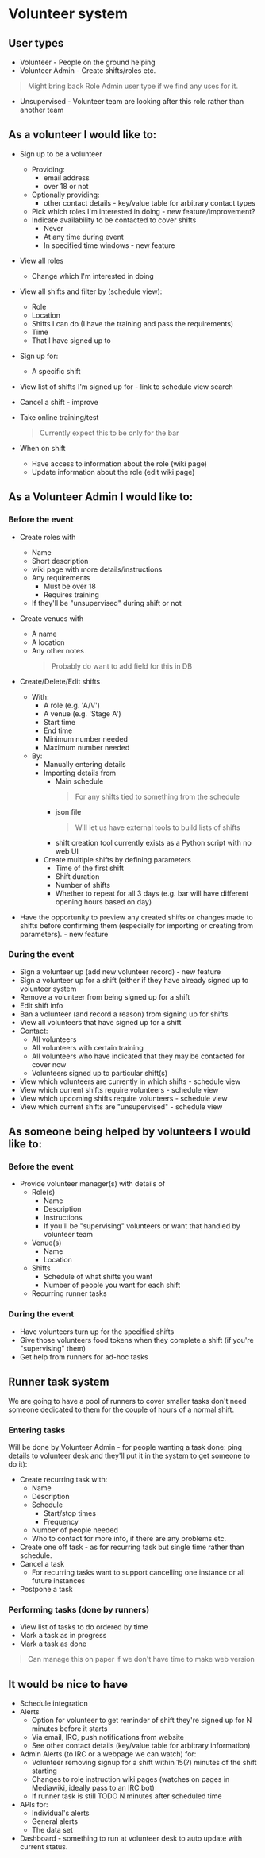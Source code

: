 # Volunteer system

## User types

* Volunteer - People on the ground helping
* Volunteer Admin - Create shifts/roles etc.

> Might bring back Role Admin user type if we find any uses for it.  

* Unsupervised - Volunteer team are looking after this role rather than another team

## As a volunteer I would like to:

* Sign up to be a volunteer
    - Providing:
      - email address
      - over 18 or not
    - Optionally providing:
      - other contact details - key/value table for arbitrary contact types
    - Pick which roles I'm interested in doing  - new feature/improvement?
    - Indicate availability to be contacted to cover shifts
      - Never
      - At any time during event
      - In specified time windows - new feature

* View all roles
    - Change which I'm interested in doing 

* View all shifts and filter by (schedule view):
    - Role
    - Location
    - Shifts I can do (I have the training and pass the requirements)
    - Time
    - That I have signed up to

* Sign up for:
    - A specific shift 

* View list of shifts I'm signed up for - link to schedule view search
* Cancel a shift - improve
* Take online training/test
    > Currently expect this to be only for the bar

* When on shift
    - Have access to information about the role (wiki page)
    - Update information about the role (edit wiki page)

## As a Volunteer Admin I would like to:

### Before the event

* Create roles with
    - Name
    - Short description
    - wiki page with more details/instructions
    - Any requirements 
        - Must be over 18
        - Requires training
    - If they'll be "unsupervised" during shift or not

* Create venues with
    - A name
    - A location
    - Any other notes
      > Probably do want to add field for this in DB

* Create/Delete/Edit shifts
    - With:
        + A role (e.g. 'A/V')
        + A venue (e.g. 'Stage A')
        + Start time
        + End time
        + Minimum number needed
        + Maximum number needed
    - By:
        + Manually entering details
        + Importing details from 
            * Main schedule
              > For any shifts tied to something from the schedule
            * json file
              > Will let us have external tools to build lists of shifts
            * shift creation tool currently exists as a Python script with no web UI
        + Create multiple shifts by defining parameters
            * Time of the first shift
            * Shift duration
            * Number of shifts
            * Whether to repeat for all 3 days (e.g. bar will have different opening hours based on day)

* Have the opportunity to preview any created shifts or changes made to shifts before confirming them (especially for importing or creating from parameters). - new feature

### During the event

* Sign a volunteer up (add new volunteer record) - new feature
* Sign a volunteer up for a shift (either if they have already signed up to volunteer system
* Remove a volunteer from being signed up for a shift
* Edit shift info
* Ban a volunteer (and record a reason) from signing up for shifts
* View all volunteers that have signed up for a shift
* Contact:
    - All volunteers
    - All volunteers with certain training
    - All volunteers who have indicated that they may be contacted for cover now 
    - Volunteers signed up to particular shift(s)
* View which volunteers are currently in which shifts - schedule view
* View which current shifts require volunteers - schedule view
* View which upcoming shifts require volunteers - schedule view
* View which current shifts are "unsupervised" - schedule view

## As someone being helped by volunteers I would like to:

### Before the event
* Provide volunteer manager(s) with details of 
    - Role(s)
      + Name
      + Description
      + Instructions
      + If you'll be "supervising" volunteers or want that handled by volunteer team
    - Venue(s)
      + Name
      + Location
    - Shifts
      + Schedule of what shifts you want
      + Number of people you want for each shift
    - Recurring runner tasks
    
### During the event
* Have volunteers turn up for the specified shifts
* Give those volunteers food tokens when they complete a shift (if you're "supervising" them)
* Get help from runners for ad-hoc tasks

## Runner task system

We are going to have a pool of runners to cover smaller tasks don't need someone dedicated to them for the couple of hours of a normal shift. 

### Entering tasks 

Will be done by Volunteer Admin - for people wanting a task done: ping details to volunteer desk and they'll put it in the system to get someone to do it):

* Create recurring task with:
    - Name
    - Description
    - Schedule
        - Start/stop times
        - Frequency
    - Number of people needed
    - Who to contact for more info, if there are any problems etc.
* Create one off task - as for recurring task but single time rather than schedule.
* Cancel a task
    - For recurring tasks want to support cancelling one instance or all future instances
* Postpone a task 

### Performing tasks (done by runners)
* View list of tasks to do ordered by time
* Mark a task as in progress
* Mark a task as done

> Can manage this on paper if we don't have time to make web version

## It would be nice to have
* Schedule integration
* Alerts
    - Option for volunteer to get reminder of shift they're signed up for N minutes before it starts
    - Via email, IRC, push notifications from website
    - See other contact details (key/value table for arbitrary information)
* Admin Alerts (to IRC or a webpage we can watch) for:
    - Volunteer removing signup for a shift within 15(?) minutes of the shift starting
    - Changes to role instruction wiki pages (watches on pages in Mediawiki, ideally pass to an IRC bot)
    - If runner task is still TODO N minutes after scheduled time
* APIs for:
    - Individual's alerts
    - General alerts
    - The data set
* Dashboard - something to run at volunteer desk to auto update with current status.
